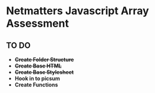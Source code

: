 # Netmatters Javascript Array Assessment

## TO DO

- ~~**Create Folder Structure**~~
- ~~**Create Base HTML**~~
- ~~**Create Base Stylesheet**~~
- **Hook in to picsum**
- **Create Functions**